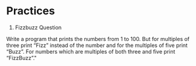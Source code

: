 # Practices

1. Fizzbuzz Question

Write a program that prints the numbers from 1 to 100. 
But for multiples of three print “Fizz” instead of the number and for the multiples of five print “Buzz”. 
For numbers which are multiples of both three and five print “FizzBuzz”."
